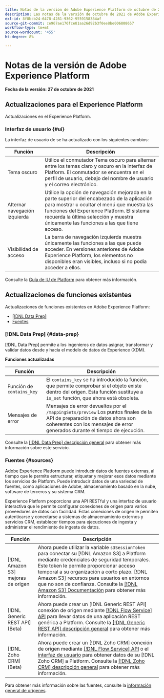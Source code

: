 ```yaml
---
title: Notas de la versión de Adobe Experience Platform de octubre de 2021
description: Las notas de la versión de octubre de 2021 de Adobe Experience Platform.
exl-id: 8f8bcb24-6478-4281-9362-9559158384af
source-git-commit: ce967ae176fce81aa26d92b3f0ee8be006808657
workflow-type: tm+mt
source-wordcount: '455'
ht-degree: 8%

---
```


# Notas de la versión de Adobe Experience Platform

**Fecha de la versión: 27 de octubre de 2021**

## Actualizaciones para el Experience Platform

Actualizaciones en el Experience Platform.

### Interfaz de usuario {#ui}

La interfaz de usuario de se ha actualizado con los siguientes cambios:

| Función | Descripción |
| --- | --- |
| Tema oscuro | Utilice el conmutador Tema oscuro para alternar entre los temas claro y oscuro en la interfaz de Platform. El conmutador se encuentra en el perfil de usuario, debajo del nombre de usuario y el correo electrónico. |
| Alternar navegación izquierda | Utilice la opción de navegación mejorada en la parte superior del encabezado de la aplicación para mostrar u ocultar el menú que muestra las funciones del Experience Platform. El sistema recuerda la última selección y muestra únicamente las funciones a las que tiene acceso. |
| Visibilidad de acceso | La barra de navegación izquierda muestra únicamente las funciones a las que puede acceder. En versiones anteriores de Adobe Experience Platform, los elementos no disponibles eran visibles, incluso si no podía acceder a ellos. |

Consulte la [Guía de IU de Platform](../../landing/ui-guide.md) para obtener más información.

## Actualizaciones de funciones existentes

Actualizaciones de funciones existentes en Adobe Experience Platform:

- [[!DNL Data Prep]](#data-prep)
- [Fuentes](#sources)

### [!DNL Data Prep] {#data-prep}

[!DNL Data Prep] permite a los ingenieros de datos asignar, transformar y validar datos desde y hacia el modelo de datos de Experience (XDM).

**Funciones actualizadas**

| Función | Descripción |
| --- | --- |
| Función  de `contains_key` | El `contains_key` se ha introducido la función, que permite comprobar si el objeto existe dentro del origen. Esta función sustituye a `is_set` función, que ahora está obsoleta. |
| Mensajes de error | Mensajes de error devueltos por el `/mappingSets/preview` Los puntos finales de la API de preparación de datos ahora son coherentes con los mensajes de error generados durante el tiempo de ejecución. |

Consulte la [[!DNL Data Prep] descripción general](../../data-prep/home.md) para obtener más información sobre este servicio.

### Fuentes {#sources}

Adobe Experience Platform puede introducir datos de fuentes externas, al tiempo que le permite estructurar, etiquetar y mejorar esos datos mediante los servicios de Platform. Puede introducir datos de una variedad de fuentes, como aplicaciones de Adobe, almacenamiento basado en la nube, software de terceros y su sistema CRM.

Experience Platform proporciona una API RESTful y una interfaz de usuario interactiva que le permite configurar conexiones de origen para varios proveedores de datos con facilidad. Estas conexiones de origen le permiten autenticarse y conectarse a sistemas de almacenamiento externos y servicios CRM, establecer tiempos para ejecuciones de ingesta y administrar el rendimiento de ingesta de datos.

| Función | Descripción |
| --- | --- |
| [!DNL Amazon S3] mejoras de origen | Ahora puede utilizar la variable `s3SessionToken` para conectar su [!DNL Amazon S3] a Platform mediante credenciales de seguridad temporales. Este token le permite proporcionar acceso temporal a su organización a corto plazo. [!DNL Amazon S3] recursos para usuarios en entornos que no son de confianza. Consulte la [[!DNL Amazon S3] Documentación](../../sources/connectors/cloud-storage/s3.md#prerequisites) para obtener más información. |
| [!DNL Generic REST API] (Beta) | Ahora puede crear un [!DNL Generic REST API] conexión de origen mediante [[!DNL Flow Service] API](../../sources/tutorials/api/create/protocols/generic-rest.md) para llevar datos de una aplicación REST genérica a Platform. Consulte la [[!DNL Generic REST API] descripción general](../../sources/connectors/protocols/generic-rest.md) para obtener más información. |
| [!DNL Zoho CRM] (Beta) | Ahora puede crear un [!DNL Zoho CRM] conexión de origen mediante [[!DNL Flow Service] API](../../sources/tutorials/api/create/crm/zoho.md) o el [interfaz de usuario](../../sources/tutorials/ui/create/crm/zoho.md) para obtener datos de su [!DNL Zoho CRM] a Platform. Consulte la [[!DNL Zoho CRM] descripción general](../../sources/connectors/crm/zoho.md) para obtener más información. |

Para obtener más información sobre las fuentes, consulte la [información general de orígenes](../../sources/home.md).
